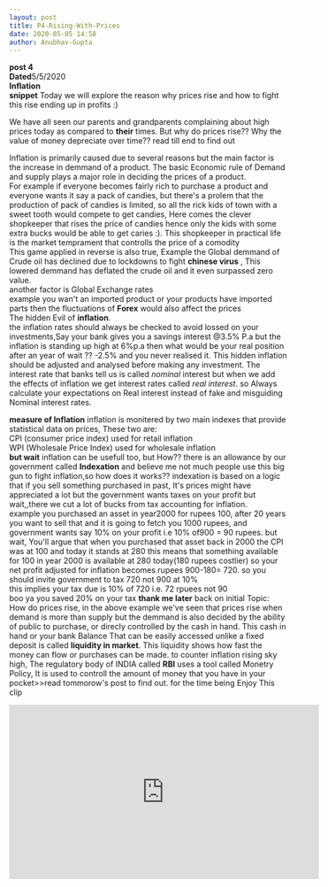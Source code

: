 ```yaml
---
layout: post
title: P4-Rising-With-Prices
date: 2020-05-05 14:58 
author: Anubhav-Gupta
---
```


<style>
    header{
      
     background-color: rgba(249, 241 ,241 , 0.7);
         font-weight: bolder;
         font-size: larger;
         font-family: fantasy;
        }
    
      div{
        background-image: url("https://i.postimg.cc/Vk125xM6/rupixen-com-67cnyou-8-Gk-unsplash.jpg");
      }
      </style>

**post 4** <br/>
**Dated**5/5/2020<br/>
**Inflation** <br/>
**snippet** Today we will explore the reason why prices rise and how to fight this rise ending up in profits :)<br/>

We have all seen our parents and grandparents complaining about high prices today as compared to **their** times. But why do prices rise?? Why the value of money depreciate over time?? read till end to find out<br/>

Inflation is primarily caused due to several reasons but the main factor is the increase in demmand of a product. The basic Economic rule of Demand and supply plays a major role in deciding the prices of a product.<br/>
 For example if everyone becomes fairly rich to purchase a product and everyone wants it say a pack of candies, but there's a prolem that the production of pack of candies is limited, so all the rick kids of town with a sweet tooth would compete to get candies, Here comes the clever shopkeeper that rises the price of candies hence only the kids with some extra bucks would be able to get caries :). This shopkeeper in practical life is the market temprament that controlls the price of a comodity<br/>
This game applied in reverse is also true,
Example the Global demmand of Crude oil has declined due to lockdowns to fight **chinese virus** , This lowered demmand has deflated the crude oil and it even surpassed zero value.<br/>
another factor  is Global Exchange rates<br/>
example you wan't an imported product or your products have imported parts then the fluctuations of **Forex** would also affect the prices <br/>
The hidden Evil of **inflation**.<br/>
the inflation rates should always be checked to avoid lossed on your investments,Say your bank gives you a savings interest @3.5% P.a but the inflation is standing up high at 6%p.a then what would be your real position after an year of wait ?? -2.5% and you never realised it. This hidden inflation should be adjusted and analysed before making any investment. The interest rate that banks tell us is called *nominal* interest but when we add the effects of inflation we get interest rates called *real interest*.
so Always calculate your expectations on Real interest instead of fake and misguiding Nominal interest rates.<br/>

**measure of Inflation**
inflation is monitered by two main indexes that provide statistical data on prices, These two are:<br/>
CPI (consumer price index) used for retail inflation<br/>
WPI (Wholesale Price Index) used for wholesale inflation<br/>
**but wait** inflation can be usefull too, but How??
there is an allowance by our government called **Indexation** and believe me not much people use this big gun to fight inflation,so how does it works??
indexation is based on a logic that if you sell something purchased in past, It's prices might have appreciated a lot but the government wants taxes on your profit but wait,,there we cut a lot of bucks from tax accounting for inflation.<br/>
example you purchased an asset in year2000 for rupees 100, after 20 years you want to sell that and it is going to fetch you 1000 rupees, and government wants say 10% on your profit i.e 10% of900 = 90 rupees. but wait, You'll argue that when you purchased that asset back in 2000 the CPI was at 100 and today it stands at  280 this means that something available for 100 in year 2000 is available at 280 today(180 rupees costlier) so your net profit adjusted for inflation becomes rupees 900-180= 720. so you should invite government to tax 720 not 900 at 10% <br/>
this implies your tax due is 10% of 720 i.e. 72 rpuees not 90 <br/>
boo ya you saved 20% on your tax **thank me later**
back on initial Topic: How do prices rise, in the above example we've seen that prices rise when demand is more than supply but the demmand is also decided by the ability of public to purchase, or direcly controlled by the cash in hand. This cash in hand or your bank Balance That can be easily accessed unlike a fixed deposit is called **liquidity in market**. This liquidity shows how fast the money can flow or purchases can be made.
to counter inflation rising sky high, The regulatory body of INDIA called **RBI** uses a tool called Monetry Policy, It is used to controll the amount of money that you have in your pocket>>read tommorow's post to find out.
for the time being Enjoy This clip 

<iframe width="560" height="315" src="https://www.youtube.com/embed/GqeRnxSuLFI" frameborder="0" allow="accelerometer; autoplay; encrypted-media; gyroscope; picture-in-picture" allowfullscreen></iframe>